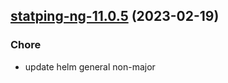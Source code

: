 

## [statping-ng-11.0.5](https://github.com/truecharts/charts/compare/statping-ng-11.0.4...statping-ng-11.0.5) (2023-02-19)

### Chore

- update helm general non-major
  
  